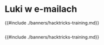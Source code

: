 # Luki w e-mailach

{{#include ./banners/hacktricks-training.md}}

##

##

{{#include ./banners/hacktricks-training.md}}
